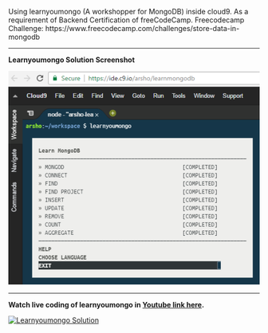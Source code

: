 <p>
Using learnyoumongo (A workshopper for MongoDB) inside cloud9. 
As a requirement of Backend Certification of freeCodeCamp.
Freecodecamp Challenge: https://www.freecodecamp.com/challenges/store-data-in-mongodb
</p>
<hr>
<b>Learnyoumongo Solution Screenshot</b><br>

![alt Learnyoumongo Solution](https://raw.githubusercontent.com/arsho/learnyoumongo_solution/master/learnyoumongo_solution.png)

<hr>

<b>Watch live coding of learnyoumongo in <a href="https://www.youtube.com/watch?v=pVKAo4OA-k8">Youtube link here</a>.</b>

[![Learnyoumongo Solution](http://img.youtube.com/vi/pVKAo4OA-k8/0.jpg)](https://www.youtube.com/watch?v=pVKAo4OA-k8)
